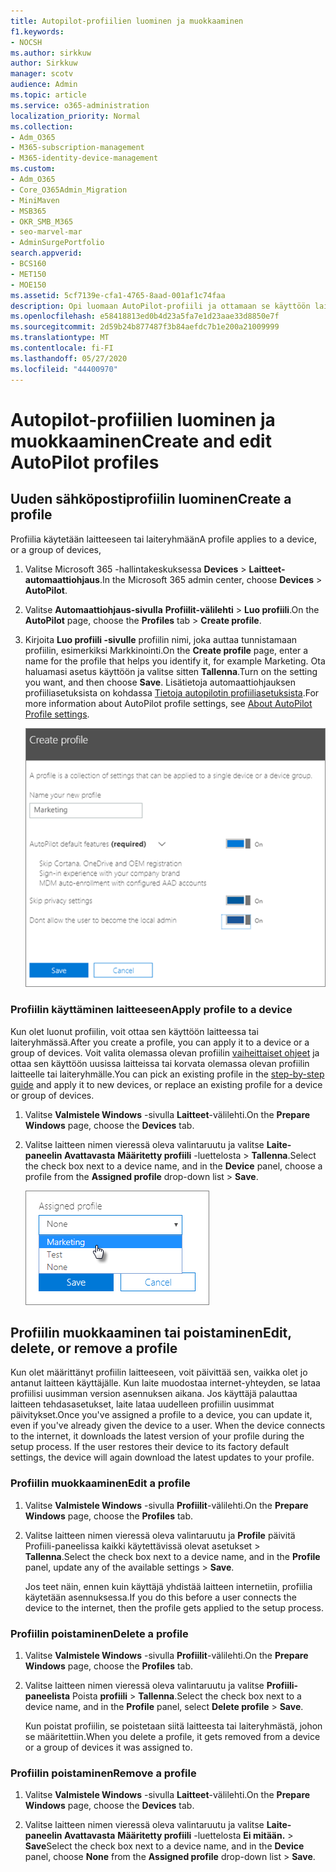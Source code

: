 ```yaml
---
title: Autopilot-profiilien luominen ja muokkaaminen
f1.keywords:
- NOCSH
ms.author: sirkkuw
author: Sirkkuw
manager: scotv
audience: Admin
ms.topic: article
ms.service: o365-administration
localization_priority: Normal
ms.collection:
- Adm_O365
- M365-subscription-management
- M365-identity-device-management
ms.custom:
- Adm_O365
- Core_O365Admin_Migration
- MiniMaven
- MSB365
- OKR_SMB_M365
- seo-marvel-mar
- AdminSurgePortfolio
search.appverid:
- BCS160
- MET150
- MOE150
ms.assetid: 5cf7139e-cfa1-4765-8aad-001af1c74faa
description: Opi luomaan AutoPilot-profiili ja ottamaan se käyttöön laitteessa sekä muokkaamaan tai poistamaan profiilia tai poistamaan profiili laitteesta.
ms.openlocfilehash: e58418813ed0b4d23a5fa7e1d23aae33d8850e7f
ms.sourcegitcommit: 2d59b24b877487f3b84aefdc7b1e200a21009999
ms.translationtype: MT
ms.contentlocale: fi-FI
ms.lasthandoff: 05/27/2020
ms.locfileid: "44400970"
---
```

# <a name="create-and-edit-autopilot-profiles"></a><span data-ttu-id="5534d-103">Autopilot-profiilien luominen ja muokkaaminen</span><span class="sxs-lookup"><span data-stu-id="5534d-103">Create and edit AutoPilot profiles</span></span>

## <a name="create-a-profile"></a><span data-ttu-id="5534d-104">Uuden sähköpostiprofiilin luominen</span><span class="sxs-lookup"><span data-stu-id="5534d-104">Create a profile</span></span>

<span data-ttu-id="5534d-105">Profiilia käytetään laitteeseen tai laiteryhmään</span><span class="sxs-lookup"><span data-stu-id="5534d-105">A profile applies to a device, or a group of devices,</span></span>
  
1. <span data-ttu-id="5534d-106">Valitse Microsoft 365 -hallintakeskuksessa **Devices** \> **Laitteet-automaattiohjaus**.</span><span class="sxs-lookup"><span data-stu-id="5534d-106">In the Microsoft 365 admin center, choose **Devices** \> **AutoPilot**.</span></span>
  
2. <span data-ttu-id="5534d-107">Valitse **Automaattiohjaus-sivulla** **Profiilit-välilehti** \> **Luo profiili**.</span><span class="sxs-lookup"><span data-stu-id="5534d-107">On the **AutoPilot** page, choose the **Profiles** tab \> **Create profile**.</span></span>
    
3. <span data-ttu-id="5534d-108">Kirjoita **Luo profiili -sivulle** profiilin nimi, joka auttaa tunnistamaan profiilin, esimerkiksi Markkinointi.</span><span class="sxs-lookup"><span data-stu-id="5534d-108">On the **Create profile** page, enter a name for the profile that helps you identify it, for example Marketing.</span></span> <span data-ttu-id="5534d-109">Ota haluamasi asetus käyttöön ja valitse sitten **Tallenna**.</span><span class="sxs-lookup"><span data-stu-id="5534d-109">Turn on the setting you want, and then choose **Save**.</span></span> <span data-ttu-id="5534d-110">Lisätietoja automaattiohjauksen profiiliasetuksista on kohdassa [Tietoja autopilotin profiiliasetuksista](autopilot-profile-settings.md).</span><span class="sxs-lookup"><span data-stu-id="5534d-110">For more information about AutoPilot profile settings, see [About AutoPilot Profile settings](autopilot-profile-settings.md).</span></span>
    
    ![Enter name and turn on settings in the Create profile panel.](../media/63b5a00d-6a5d-48d0-9557-e7531e80702a.png)
  
### <a name="apply-profile-to-a-device"></a><span data-ttu-id="5534d-112">Profiilin käyttäminen laitteeseen</span><span class="sxs-lookup"><span data-stu-id="5534d-112">Apply profile to a device</span></span>

<span data-ttu-id="5534d-113">Kun olet luonut profiilin, voit ottaa sen käyttöön laitteessa tai laiteryhmässä.</span><span class="sxs-lookup"><span data-stu-id="5534d-113">After you create a profile, you can apply it to a device or a group of devices.</span></span> <span data-ttu-id="5534d-114">Voit valita olemassa olevan profiilin [vaiheittaiset ohjeet](add-autopilot-devices-and-profile.md) ja ottaa sen käyttöön uusissa laitteissa tai korvata olemassa olevan profiilin laitteelle tai laiteryhmälle.</span><span class="sxs-lookup"><span data-stu-id="5534d-114">You can pick an existing profile in the [step-by-step guide](add-autopilot-devices-and-profile.md) and apply it to new devices, or replace an existing profile for a device or group of devices.</span></span> 
  
1. <span data-ttu-id="5534d-115">Valitse **Valmistele Windows** -sivulla **Laitteet**-välilehti.</span><span class="sxs-lookup"><span data-stu-id="5534d-115">On the **Prepare Windows** page, choose the **Devices** tab.</span></span> 
    
2. <span data-ttu-id="5534d-116">Valitse laitteen nimen vieressä oleva valintaruutu ja valitse **Laite-paneelin Avattavasta** **Määritetty profiili** -luettelosta \> **Tallenna**.</span><span class="sxs-lookup"><span data-stu-id="5534d-116">Select the check box next to a device name, and in the **Device** panel, choose a profile from the **Assigned profile** drop-down list \> **Save**.</span></span>
    
    ![In the Device panel, select an Assigned profile to apply it.](../media/ed0ce33f-9241-4403-a5de-2dddffdc6fb9.png)
  
## <a name="edit-delete-or-remove-a-profile"></a><span data-ttu-id="5534d-118">Profiilin muokkaaminen tai poistaminen</span><span class="sxs-lookup"><span data-stu-id="5534d-118">Edit, delete, or remove a profile</span></span>

<span data-ttu-id="5534d-p103">Kun olet määrittänyt profiilin laitteeseen, voit päivittää sen, vaikka olet jo antanut laitteen käyttäjälle. Kun laite muodostaa internet-yhteyden, se lataa profiilisi uusimman version asennuksen aikana. Jos käyttäjä palauttaa laitteen tehdasasetukset, laite lataa uudelleen profiilin uusimmat päivitykset.</span><span class="sxs-lookup"><span data-stu-id="5534d-p103">Once you've assigned a profile to a device, you can update it, even if you've already given the device to a user. When the device connects to the internet, it downloads the latest version of your profile during the setup process. If the user restores their device to its factory default settings, the device will again download the latest updates to your profile.</span></span> 
  
### <a name="edit-a-profile"></a><span data-ttu-id="5534d-122">Profiilin muokkaaminen</span><span class="sxs-lookup"><span data-stu-id="5534d-122">Edit a profile</span></span>

1. <span data-ttu-id="5534d-123">Valitse **Valmistele Windows** -sivulla **Profiilit**-välilehti.</span><span class="sxs-lookup"><span data-stu-id="5534d-123">On the **Prepare Windows** page, choose the **Profiles** tab.</span></span> 
    
2. <span data-ttu-id="5534d-124">Valitse laitteen nimen vieressä oleva valintaruutu ja **Profile** päivitä Profiili-paneelissa kaikki käytettävissä olevat asetukset \> **Tallenna**.</span><span class="sxs-lookup"><span data-stu-id="5534d-124">Select the check box next to a device name, and in the **Profile** panel, update any of the available settings \> **Save**.</span></span>
    
    <span data-ttu-id="5534d-125">Jos teet näin, ennen kuin käyttäjä yhdistää laitteen internetiin, profiilia käytetään asennuksessa.</span><span class="sxs-lookup"><span data-stu-id="5534d-125">If you do this before a user connects the device to the internet, then the profile gets applied to the setup process.</span></span>
    
### <a name="delete-a-profile"></a><span data-ttu-id="5534d-126">Profiilin poistaminen</span><span class="sxs-lookup"><span data-stu-id="5534d-126">Delete a profile</span></span>

1. <span data-ttu-id="5534d-127">Valitse **Valmistele Windows** -sivulla **Profiilit**-välilehti.</span><span class="sxs-lookup"><span data-stu-id="5534d-127">On the **Prepare Windows** page, choose the **Profiles** tab.</span></span> 
    
2. <span data-ttu-id="5534d-128">Valitse laitteen nimen vieressä oleva valintaruutu ja valitse **Profiili-paneelista** Poista **profiili** \> **Tallenna**.</span><span class="sxs-lookup"><span data-stu-id="5534d-128">Select the check box next to a device name, and in the **Profile** panel, select **Delete profile** \> **Save**.</span></span>
    
    <span data-ttu-id="5534d-129">Kun poistat profiilin, se poistetaan siitä laitteesta tai laiteryhmästä, johon se määritettiin.</span><span class="sxs-lookup"><span data-stu-id="5534d-129">When you delete a profile, it gets removed from a device or a group of devices it was assigned to.</span></span>
    
### <a name="remove-a-profile"></a><span data-ttu-id="5534d-130">Profiilin poistaminen</span><span class="sxs-lookup"><span data-stu-id="5534d-130">Remove a profile</span></span>

1. <span data-ttu-id="5534d-131">Valitse **Valmistele Windows** -sivulla **Laitteet**-välilehti.</span><span class="sxs-lookup"><span data-stu-id="5534d-131">On the **Prepare Windows** page, choose the **Devices** tab.</span></span> 
    
2. <span data-ttu-id="5534d-132">Valitse laitteen nimen vieressä oleva valintaruutu ja valitse **Laite-paneelin Avattavasta** **Määritetty profiili** -luettelosta **Ei mitään.** \> **Save**</span><span class="sxs-lookup"><span data-stu-id="5534d-132">Select the check box next to a device name, and in the **Device** panel, choose **None** from the **Assigned profile** drop-down list \> **Save**.</span></span>
    
